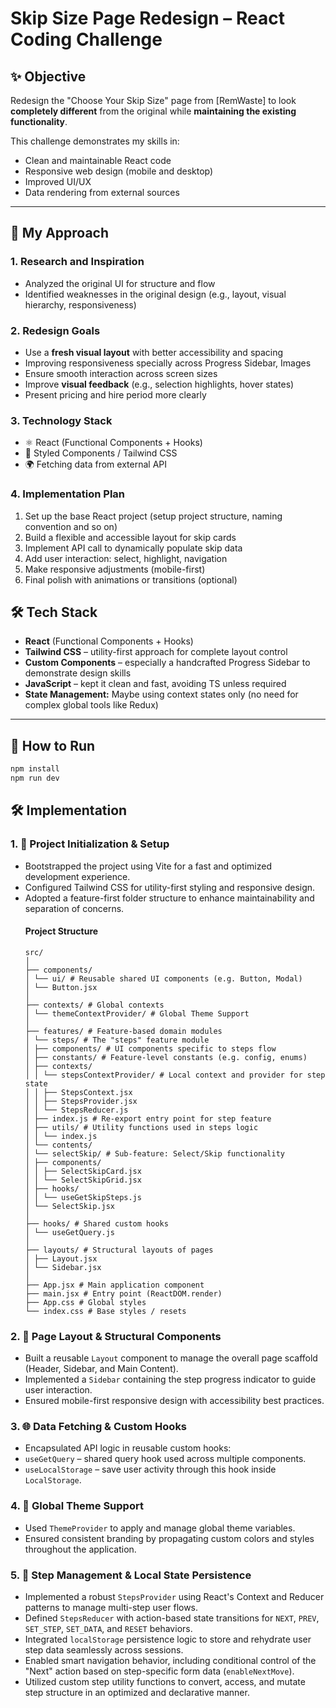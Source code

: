 # Skip Size Page Redesign – React Coding Challenge

## ✨ Objective

Redesign the "Choose Your Skip Size" page from [RemWaste] to look **completely different** from the original while **maintaining the existing functionality**.

This challenge demonstrates my skills in:

- Clean and maintainable React code
- Responsive web design (mobile and desktop)
- Improved UI/UX
- Data rendering from external sources

---

## 🚧 My Approach

### 1. **Research and Inspiration**

- Analyzed the original UI for structure and flow
- Identified weaknesses in the original design (e.g., layout, visual hierarchy, responsiveness)

### 2. **Redesign Goals**

- Use a **fresh visual layout** with better accessibility and spacing
- Improving responsiveness specially across Progress Sidebar, Images
- Ensure smooth interaction across screen sizes
- Improve **visual feedback** (e.g., selection highlights, hover states)
- Present pricing and hire period more clearly

### 3. **Technology Stack**

- ⚛️ React (Functional Components + Hooks)
- 🎨 Styled Components / Tailwind CSS
- 🌍 Fetching data from external API

### 4. **Implementation Plan**

1. Set up the base React project (setup project structure, naming convention and so on)
2. Build a flexible and accessible layout for skip cards
3. Implement API call to dynamically populate skip data
4. Add user interaction: select, highlight, navigation
5. Make responsive adjustments (mobile-first)
6. Final polish with animations or transitions (optional)

## 🛠️ Tech Stack

- **React** (Functional Components + Hooks)
- **Tailwind CSS** – utility-first approach for complete layout control
- **Custom Components** – especially a handcrafted Progress Sidebar to demonstrate design skills
- **JavaScript** – kept it clean and fast, avoiding TS unless required
- **State Management:** Maybe using context states only (no need for complex global tools like Redux)

---

## 🚀 How to Run

```bash
npm install
npm run dev
```

## 🛠️ Implementation

### 1. 🔧 Project Initialization & Setup

- Bootstrapped the project using Vite for a fast and optimized development experience.
- Configured Tailwind CSS for utility-first styling and responsive design.
- Adopted a feature-first folder structure to enhance maintainability and separation of concerns.
  #### Project Structure
  ```
  src/
  │
  ├── components/
  │ └── ui/ # Reusable shared UI components (e.g. Button, Modal)
  │ └── Button.jsx
  │
  ├── contexts/ # Global contexts
  │ └── themeContextProvider/ # Global Theme Support
  │
  ├── features/ # Feature-based domain modules
  │ └── steps/ # The "steps" feature module
  │ ├── components/ # UI components specific to steps flow
  │ ├── constants/ # Feature-level constants (e.g. config, enums)
  │ ├── contexts/
  │ │ └── stepsContextProvider/ # Local context and provider for step state
  │ │ ├── StepsContext.jsx
  │ │ ├── StepsProvider.jsx
  │ │ └── StepsReducer.js
  │ ├── index.js # Re-export entry point for step feature
  │ ├── utils/ # Utility functions used in steps logic
  │ │ └── index.js
  │ └── contents/
  │ └── selectSkip/ # Sub-feature: Select/Skip functionality
  │ ├── components/
  │ │ ├── SelectSkipCard.jsx
  │ │ └── SelectSkipGrid.jsx
  │ ├── hooks/
  │ │ └── useGetSkipSteps.js
  │ └── SelectSkip.jsx
  │
  ├── hooks/ # Shared custom hooks
  │ └── useGetQuery.js
  │
  ├── layouts/ # Structural layouts of pages
  │ ├── Layout.jsx
  │ └── Sidebar.jsx
  │
  ├── App.jsx # Main application component
  ├── main.jsx # Entry point (ReactDOM.render)
  ├── App.css # Global styles
  └── index.css # Base styles / resets
  ```

### 2. 🧱 Page Layout & Structural Components

- Built a reusable `Layout` component to manage the overall page scaffold (Header, Sidebar, and Main Content).
- Implemented a `Sidebar` containing the step progress indicator to guide user interaction.
- Ensured mobile-first responsive design with accessibility best practices.

### 3. 🌐 Data Fetching & Custom Hooks

- Encapsulated API logic in reusable custom hooks:
- `useGetQuery` – shared query hook used across multiple components.
- `useLocalStorage` – save user activity through this hook inside `LocalStorage`.

### 4. 🎨 Global Theme Support

- Used `ThemeProvider` to apply and manage global theme variables.
- Ensured consistent branding by propagating custom colors and styles throughout the application.

### 5. 🧩 Step Management & Local State Persistence

- Implemented a robust `StepsProvider` using React's Context and Reducer patterns to manage multi-step user flows.
- Defined `StepsReducer` with action-based state transitions for `NEXT`, `PREV`, `SET_STEP`, `SET_DATA`, and `RESET` behaviors.
- Integrated `localStorage` persistence logic to store and rehydrate user step data seamlessly across sessions.
- Enabled smart navigation behavior, including conditional control of the "Next" action based on step-specific form data (`enableNextMove`).
- Utilized custom step utility functions to convert, access, and mutate step structure in an optimized and declarative manner.
